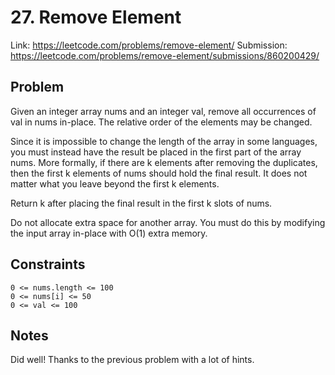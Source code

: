 # 27. Remove Element
Link: https://leetcode.com/problems/remove-element/
Submission:  https://leetcode.com/problems/remove-element/submissions/860200429/

## Problem
Given an integer array nums and an integer val, remove all occurrences of val in nums in-place. The relative order of the elements may be changed.

Since it is impossible to change the length of the array in some languages, you must instead have the result be placed in the first part of the array nums. More formally, if there are k elements after removing the duplicates, then the first k elements of nums should hold the final result. It does not matter what you leave beyond the first k elements.

Return k after placing the final result in the first k slots of nums.

Do not allocate extra space for another array. You must do this by modifying the input array in-place with O(1) extra memory.

## Constraints

    0 <= nums.length <= 100
    0 <= nums[i] <= 50
    0 <= val <= 100

## Notes
Did well! Thanks to the previous problem with a lot of hints. 
